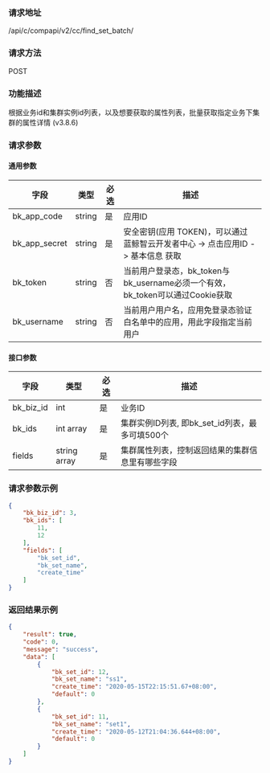 
### 请求地址

/api/c/compapi/v2/cc/find_set_batch/



### 请求方法

POST


### 功能描述

根据业务id和集群实例id列表，以及想要获取的属性列表，批量获取指定业务下集群的属性详情 (v3.8.6)

### 请求参数


#### 通用参数

| 字段 | 类型 | 必选 |  描述 |
|-----------|------------|--------|------------|
| bk_app_code  |  string    | 是 | 应用ID     |
| bk_app_secret|  string    | 是 | 安全密钥(应用 TOKEN)，可以通过 蓝鲸智云开发者中心 -&gt; 点击应用ID -&gt; 基本信息 获取 |
| bk_token     |  string    | 否 | 当前用户登录态，bk_token与bk_username必须一个有效，bk_token可以通过Cookie获取 |
| bk_username  |  string    | 否 | 当前用户用户名，应用免登录态验证白名单中的应用，用此字段指定当前用户 |

#### 接口参数

| 字段      |  类型      | 必选   |  描述      |
|-----------|------------|--------|------------|
| bk_biz_id  | int  | 是     | 业务ID |
| bk_ids  | int array  | 是     | 集群实例ID列表, 即bk_set_id列表，最多可填500个 |
| fields  |  string array   | 是     | 集群属性列表，控制返回结果的集群信息里有哪些字段 |

### 请求参数示例

```json
{
    "bk_biz_id": 3,
    "bk_ids": [
        11,
        12
    ],
    "fields": [
        "bk_set_id",
        "bk_set_name",
        "create_time"
    ]
}
```

### 返回结果示例

```json
{
    "result": true,
    "code": 0,
    "message": "success",
    "data": [
        {
            "bk_set_id": 12,
            "bk_set_name": "ss1",
            "create_time": "2020-05-15T22:15:51.67+08:00",
            "default": 0
        },
        {
            "bk_set_id": 11,
            "bk_set_name": "set1",
            "create_time": "2020-05-12T21:04:36.644+08:00",
            "default": 0
        }
    ]
}
```